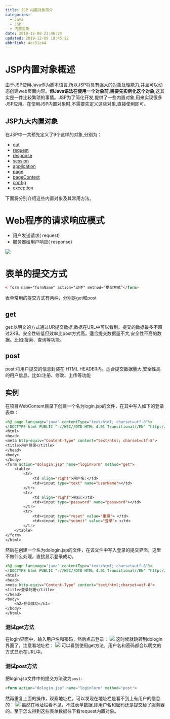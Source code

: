 ```yaml
---
title: JSP 内置对象简介
categories: 
  - Java
  - JSP
  - 内置对象
date: 2018-12-08 21:46:24
updated: 2019-12-09 19:45:22
abbrlink: 4cc31c44
---
```

# JSP内置对象概述 #
由于JSP使用Java作为脚本语言,所以JSP将具有强大的对象处理能力,并且可以动态创建web页面内容。**但Java语法在使用一个对象前,需要先实例化这个对象**,这其实是一件比较繁琐的事情。JSP为了简化开发,提供了一些内置对象,用来实现很多JSP应用。在使用JSP内置对象时,不需要先定义这些对象,直接使用即可。
## JSP九大内置对象 ##
在JSP中一共预先定义了9个这样的对象,分别为：
- [out](/blog/8c60ed62/)
- [request](/blog/d5e5b83f/)
- [response](/blog/ddf72c82/)
- [session](/blog/240051d/)
- [application](/blog/bc7737a8/)
- [page](/blog/ee24a152/#page内置对象)
- [pageContext](/blog/ee24a152/#pageContext内置对象)
- [config](/blog/ee24a152/#Config内置对象)
- [exception](/blog/ee24a152/#Exception内置对象)

下面将分别介绍这些内置对象及其常用方法。
# Web程序的请求响应模式 #
- 用户发送请求( request)
- 服务器给用户响应( response)

![](https://image-1257720033.cos.ap-shanghai.myqcloud.com/blog/Java/JSP/innerClass/request_response.png)

# 表单的提交方式 #
```html
< form name="formName" action="动作" method=“提交方式”</form>
```
表单常用的提交方式有两种，分别是get和post
## get ##
get:以明文的方式通过UR提交数据,数据在URL中可以看到。提交的数据最多不超过2KB。安全性较低但效率比post方式高。适合提交数据量不大,安全性不高的数据。比如:搜索、查询等功能。
## post ##
post:将用户提交的信息封装在 HTML HEADER内。适合提交数据量大,安全性高的用户信息。比如:注册、修改、上传等功能
## 实例 ##
在项目WebContent目录下创建一个名为login.jsp的文件，在其中写入如下的登录表单：
```jsp
<%@ page language="java" contentType="text/html; charset=utf-8"%>
<!DOCTYPE html PUBLIC "-//W3C//DTD HTML 4.01 Transitional//EN" "http://www.w3.org/TR/html4/loose.dtd">
<html>
<head>
<meta http-equiv="Content-Type" content="text/html; charset=utf-8">
<title>用户登录</title>
</head>
<body>
</body>
<form action="dologin.jsp" name="loginForm" method="get">
    <table>
        <tr>
            <td align="right">用户名:</td>
            <td><input type="text" name="userName"></td>
        </tr>
        <tr>
            <td align="right">密码:</td>
            <td><input type="password" name="password"></td>
        </tr>
        <tr>
            <td><input type="reset" value="重置"> </td>
            <td><input type="submit" value="登录"> </td>
        </tr>
    </table>
</form>
</html>
```
然后在创建一个名为dologin.jsp的文件，在该文件中写入登录的提交界面，这里不做什么处理，直接显示登录成功。
```jsp
<%@ page language="java" contentType="text/html; charset=utf-8"%>
<!DOCTYPE html PUBLIC "-//W3C//DTD HTML 4.01 Transitional//EN" "http://www.w3.org/TR/html4/loose.dtd">
<html>
<head>
<meta http-equiv="Content-Type" content="text/html;charset=utf-8">
<title>登录处理</title>
</head>
<body>
    <h2>登录成功</h2>
</body>
</html>
```
### 测试get方法 ###
在login界面中，输入用户名和密码，然后点击登录：
![](https://image-1257720033.cos.ap-shanghai.myqcloud.com/blog/Java/JSP/innerClass/get_post/login.png)
这时候就跳转到dologin界面了，注意看地址栏：
![](https://image-1257720033.cos.ap-shanghai.myqcloud.com/blog/Java/JSP/innerClass/get_post/dologin_get.png)
可以看到使用get方法，用户名和密码都会以明文的方式显示在URL中。
### 测试post方法 ###
把login.jsp文件中的提交方法改为`post`:
```html
<form action="dologin.jsp" name="loginForm" method="post">
```
然再重复上面的操作，观察地址栏，可以发现在地址栏是看不到上有用户的信息的：
![](https://image-1257720033.cos.ap-shanghai.myqcloud.com/blog/Java/JSP/innerClass/get_post/dologin_post.png)
虽然在地址栏看不见，不过表单数据,即用户名和密码还是提交给了服务器的。至于怎么得到这些表单数据往下看request内置对象。
